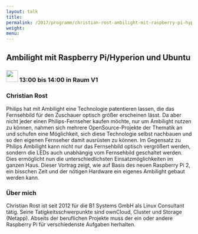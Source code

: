 ```yaml
---
layout: talk
title:
permalink: /2017/programm/christian-rost-ambilight-mit-raspberry-pi-hyperion-und-ubuntu/
weight:
menu:
---
```

## Ambilight mit Raspberry Pi/Hyperion und Ubuntu

### <img height = "32" src="../../../images/talk.svg"> 13:00 bis 14:00 in Raum V1

### Christian Rost

Philips hat mit Ambilight eine Technologie patentieren lassen, die das Fernsehbild für den Zuschauer optisch größer erscheinen lässt. Da aber nicht jeder einen Philips-Fernseher kaufen möchte, nur um Ambilight nutzen zu können, nahmen sich mehrere OpenSource-Projekte der Thematik an und schufen eine Möglichkeit, sich diese Technologie selbst nachbauen und so den eigenen Fernseher damit ausrüsten zu können. Im Gegensatz zu Philips Ambilight kann nicht nur das Fernsehbild optisch vergrößert werden, sondern die LEDs auch unabhängig vom Fernsehbild geschaltet werden. Dies ermöglicht nun die unterschiedlichsten Einsatzmöglichkeiten im ganzen Haus. Dieser Vortrag zeigt, wie auf Basis des neuen Raspberry Pi 2, ein bisschen Zeit und der nötigen Hardware ein eigenes Ambilight gebaut werden kann.

### Über mich

Christian Rost ist seit 2012 für die B1 Systems GmbH als Linux Consultant tätig. Seine Tatigkeitsschwerpunkte sind ownCloud, Cluster und Storage (Netapp). Abseits der beruflichen Projekte muss der ein oder andere  Raspberry Pi für verschiedenste Aufgaben herhalten. 

